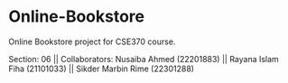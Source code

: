# Online-Bookstore
Online Bookstore project for CSE370 course.


Section: 06 ||
Collaborators: Nusaiba Ahmed (22201883) || Rayana Islam Fiha (21101033) || Sikder Marbin Rime (22301288)

